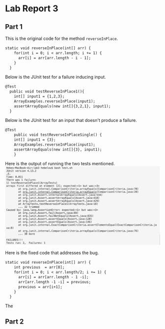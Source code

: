 # Lab Report 3
## Part 1
This is the original code for the method `reverseInPlace`.
```
static void reverseInPlace(int[] arr) {
    for(int i = 0; i < arr.length; i += 1) {
      arr[i] = arr[arr.length - i - 1];
    }
  }
```
Below is the JUnit test for a failure inducing input.
```
@Test
  public void testReverseInPlace1(){
    int[] input1 = {1,2,3};
    ArrayExamples.reverseInPlace(input1);
    assertArrayEquals(new int[]{3,2,1}, input1);
  }
```
Below is the JUnit test for an input that doesn't produce a failure.
```
@Test 
	public void testReverseInPlaceSingle() {
    int[] input1 = {3};
    ArrayExamples.reverseInPlace(input1);
    assertArrayEquals(new int[]{3}, input1);
	}
```
Here is the output of running the two tests mentioned.
![Image](CSE15L-Lab3-Q1.png)


Here is the fixed code that addresses the bug.
```
static void reverseInPlace(int[] arr) {
    int previous  = arr[0];
    for(int i = 0; i < arr.length/2; i += 1) {
      arr[i] = arr[arr.length - 1 -i];
      arr[arr.length -1 -i] = previous;
      previous = arr[i+1];
    }
  }
```
The 

## Part 2
